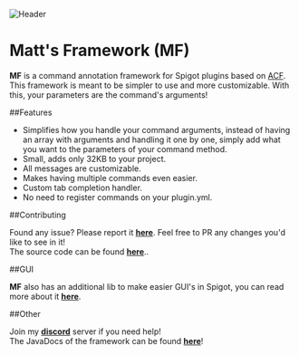 ![Header](http://mattstudios.me/images/mfthread.png)
# Matt's Framework (MF)
**MF** is a command annotation framework for Spigot plugins based on [ACF](https://github.com/aikar/commands/).
This framework is meant to be simpler to use and more customizable.
With this, your parameters are the command's arguments!

##Features

- Simplifies how you handle your command arguments, instead of having an array with arguments and handling it one by one, simply add what you want to the parameters of your command method.
- Small, adds only 32KB to your project.
- All messages are customizable.
- Makes having multiple commands even easier.
- Custom tab completion handler.
- No need to register commands on your plugin.yml.

##Contributing

Found any issue? Please report it [**here**](https://github.com/ipsk/MattFramework/issues). 
Feel free to PR any changes you'd like to see in it!  
The source code can be found [**here**](https://github.com/ipsk/MattFramework)..

##GUI

**MF** also has an additional lib to make easier GUI's in Spigot, you can read more about it [**here**](https://mf.mattstudios.me/gui).

##Other

Join my [**discord**](https://mattstudios.me/discord) server if you need help!  
The JavaDocs of the framework can be found [**here**](https://mattstudios.me/docs/mattsframework/)!